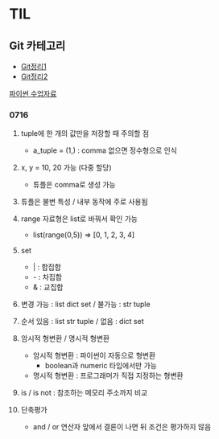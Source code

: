 # TIL
## Git 카테고리

- [Git정리1](./Git/Git정리.md)
- [Git정리2](./Git/Git정리2.md)

[파이썬 수업자료](https://lab.ssafy.com/s12/python)

### 0716
1. tuple에 한 개의 값만을 저장할 때 주의할 점
    - a_tuple = (1,) : comma 없으면 정수형으로 인식

2. x, y = 10, 20 가능 (다중 할당)
    - 튜플은 comma로 생성 가능

3. 튜플은 불변 특성 / 내부 동작에 주로 사용됨

4. range 자료형은 list로 바꿔서 확인 가능
    - list(range(0,5)) => [0, 1, 2, 3, 4]

5. set
    - | : 합집합
    - \- : 차집합
    - & : 교집합

6. 변경 가능 : list dict set / 불가능 : str tuple
7. 순서 있음 : list str tuple / 없음 : dict set

8. 암시적 형변환 / 명시적 형변환
    - 암시적 형변환 : 파이썬이 자동으로 형변환
        - boolean과 numeric 타입에서만 가능
    - 명시적 형변환 : 프로그래머가 직접 지정하는 형변환

9. is / is not : 참조하는 메모리 주소까지 비교

10. 단축평가
    - and / or 연산자 앞에서 결론이 나면 뒤 조건은 평가하지 않음